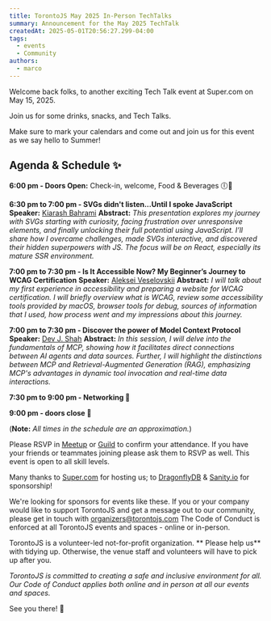 ```yaml
---
title: TorontoJS May 2025 In-Person TechTalks
summary: Announcement for the May 2025 TechTalk
createdAt: 2025-05-01T20:56:27.299-04:00
tags:
  - events
  - Community
authors:
  - marco
---
```


Welcome back folks, to another exciting Tech Talk event at Super.com on May 15, 2025.

Join us for some drinks, snacks, and Tech Talks.

Make sure to mark your calendars and come out and join us for this event as we say hello to Summer!

## Agenda & Schedule ✨

**6:00 pm - Doors Open:** Check-in, welcome, Food & Beverages 🕕🍕

**6:30 pm to 7:00 pm - SVGs didn't listen...Until I spoke JavaScript**
**Speaker:** [Kiarash Bahrami](https://www.linkedin.com/in/kearash/)
**Abstract:** _This presentation explores my journey with SVGs starting with curiosity, facing frustration over unresponsive elements, and finally unlocking their full potential using JavaScript. I’ll share how I overcame challenges, made SVGs interactive, and discovered their hidden superpowers with JS. The focus will be on React, especially its mature SSR environment._

**7:00 pm to 7:30 pm - Is It Accessible Now? My Beginner’s Journey to WCAG Certification**
**Speaker:** [Aleksei Veselovskii](https://www.linkedin.com/in/veselovskiyai/)
**Abstract:** _I will talk about my first experience in accessibility and preparing a website for WCAG certification. I will briefly overview what is WCAG, review some accessibility tools provided by macOS, browser tools for debug, sources of information that I used, how process went and my impressions about this journey._

**7:00 pm to 7:30 pm - Discover the power of Model Context Protocol**
**Speaker:** [Dev J. Shah](https://www.linkedin.com/in/busycaesar/)
**Abstract:** _In this session, I will delve into the fundamentals of MCP, showing how it facilitates direct connections between AI agents and data sources. Further, I will highlight the distinctions between MCP and Retrieval-Augmented Generation (RAG), emphasizing MCP's advantages in dynamic tool invocation and real-time data interactions.​_

**7:30 pm to 9:00 pm - Networking 🤝**

**9:00 pm - doors close 🚪**

(**Note:** _All times in the schedule are an approximation._)

Please RSVP in [Meetup](https://www.meetup.com/torontojs/events/307591334/) or [Guild](https://guild.host/events/tech-talk-inperson-may-6f48pj) to confirm your attendance. If you have your friends or teammates joining please ask them to RSVP as well.
This event is open to all skill levels.

Many thanks to [Super.com](https://super.com) for hosting us; to [DragonflyDB](https://www.dragonflydb.io/) & [Sanity.io](https://www.sanity.io/) for sponsorship!

We're looking for sponsors for events like these. If you or your company would like to support TorontoJS and get a message out to our community, please get in touch with organizers@torontojs.com
The Code of Conduct is enforced at all TorontoJS events and spaces - online or in-person.

TorontoJS is a volunteer-led not-for-profit organization. ** Please help us** with tidying up. Otherwise, the venue staff and volunteers will have to pick up after you.

_TorontoJS is committed to creating a safe and inclusive environment for all. Our Code of Conduct applies both online and in person at all our events and spaces._

See you there! 🎉
